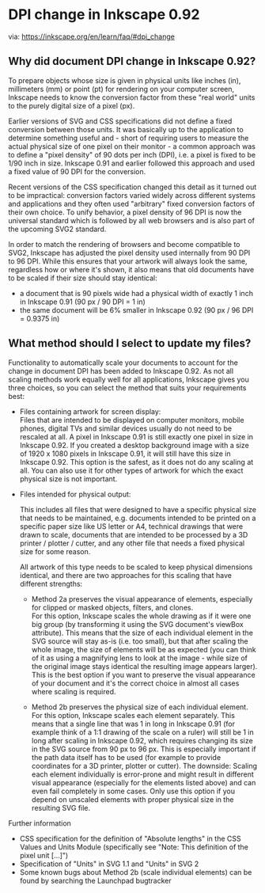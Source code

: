 # DPI change in Inkscape 0.92

via:
https://inkscape.org/en/learn/faq/#dpi_change

## Why did document DPI change in Inkscape 0.92?

To prepare objects whose size is given in physical units like inches (in), millimeters (mm) or point (pt) for rendering on your computer screen, Inkscape needs to know the conversion factor from these "real world" units to the purely digital size of a pixel (px).

Earlier versions of SVG and CSS specifications did not define a fixed conversion between those units. It was basically up to the application to determine something useful and - short of requiring users to measure the actual physical size of one pixel on their monitor - a common approach was to define a "pixel density" of 90 dots per inch (DPI), i.e. a pixel is fixed to be 1/90 inch in size. Inkscape 0.91 and earlier followed this approach and used a fixed value of 90 DPI for the conversion.

Recent versions of the CSS specification changed this detail as it turned out to be impractical: conversion factors varied widely across different systems and applications and they often used "arbitrary" fixed conversion factors of their own choice. To unify behavior, a pixel density of 96 DPI is now the universal standard which is followed by all web browsers and is also part of the upcoming SVG2 standard.

In order to match the rendering of browsers and become compatible to SVG2, Inkscape has adjusted the pixel density used internally from 90 DPI to 96 DPI. While this ensures that your artwork will always look the same, regardless how or where it's shown, it also means that old documents have to be scaled if their size should stay identical:

  - a document that is 90 pixels wide had a physical width of exactly 1 inch in Inkscape 0.91 (90 px / 90 DPI = 1 in)
  - the same document will be 6% smaller in Inkscape 0.92 (90 px / 96 DPI = 0.9375 in)

## What method should I select to update my files?

Functionality to automatically scale your documents to account for the change in document DPI has been added to Inkscape 0.92. As not all scaling methods work equally well for all applications, Inkscape gives you three choices, so you can select the method that suits your requirements best:

  - Files containing artwork for screen display:  
    Files that are intended to be displayed on computer monitors, mobile phones, digital TVs and similar devices usually do not need to be rescaled at all. A pixel in Inkscape 0.91 is still exactly one pixel in size in Inkscape 0.92. If you created a desktop background image with a size of 1920 x 1080 pixels in Inkscape 0.91, it will still have this size in Inkscape 0.92. This option is the safest, as it does not do any scaling at all. You can also use it for other types of artwork for which the exact physical size is not important.

  - Files intended for physical output:  

    This includes all files that were designed to have a specific physical size that needs to be maintained, e.g. documents intended to be printed on a specific paper size like US letter or A4, technical drawings that were drawn to scale, documents that are intended to be processed by a 3D printer / plotter / cutter,  and any other file that needs a fixed physical size for some reason.

    All artwork of this type needs to be scaled to keep physical dimensions identical, and there are two approaches for this scaling that have different strengths:

    - Method 2a preserves the visual appearance of elements, especially for clipped or masked objects, filters, and clones.  
      For this option, Inkscape scales the whole drawing as if it were one big group (by transforming it using the SVG document's viewBox attribute). This means that the size of each individual element in the SVG source will stay as-is (i.e. too small), but that after scaling the whole image, the size of elements will be as expected (you can think of it as using a magnifying lens to look at the image - while size of the original image stays identical the resulting image appears larger). This is the best option if you want to preserve the visual appearance of your document and it's the correct choice in almost all cases where scaling is required.

    - Method 2b preserves the physical size of each individual element.  
      For this option, Inkscape scales each element separately. This means that a single line that was 1 in long in Inkscape 0.91 (for example think of a 1:1 drawing of the scale on a ruler) will still be 1 in long after scaling in Inkscape 0.92, which requires changing its size in the SVG source from 90 px to 96 px. This is especially important if the path data itself has to be used (for example to provide coordinates for a 3D printer, plotter or cutter). The downside: Scaling each element individually is error-prone and might result in different visual appearance (especially for the elements listed above) and can even fail completely in some cases. Only use this option if you depend on unscaled elements with proper physical size in the resulting SVG file.

Further information

  - CSS specification for the definition of "Absolute lengths" in the CSS Values and Units Module (specifically see "Note: This definition of the pixel unit [...]")
  - Specification of "Units" in SVG 1.1 and "Units" in SVG 2
  - Some known bugs about Method 2b (scale individual elements) can be found by searching the Launchpad bugtracker
